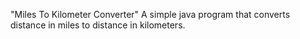 "Miles To Kilometer Converter" 
A simple java program that converts  distance in miles to distance in kilometers.
